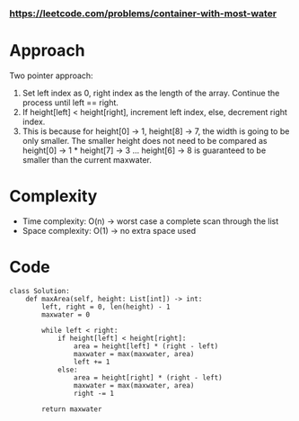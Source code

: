 ### https://leetcode.com/problems/container-with-most-water
# Approach
<!-- Describe your approach to solving the problem. -->
Two pointer approach:
1. Set left index as 0, right index as the length of the array. Continue the process until left == right.
2. If height[left] < height[right], increment left index, else, decrement right index. 
3. This is because for height[0] -> 1, height[8] -> 7, the width is going to be only smaller. 
The smaller height does not need to be compared as height[0] -> 1 * height[7] -> 3 ... height[6] -> 8 is guaranteed to be smaller than the current maxwater.

# Complexity
- Time complexity: O(n) -> worst case a complete scan through the list
- Space complexity: O(1) -> no extra space used

# Code
```python3
class Solution:
    def maxArea(self, height: List[int]) -> int:
        left, right = 0, len(height) - 1
        maxwater = 0

        while left < right:
            if height[left] < height[right]:
                area = height[left] * (right - left)
                maxwater = max(maxwater, area)
                left += 1
            else:
                area = height[right] * (right - left)
                maxwater = max(maxwater, area)
                right -= 1
        
        return maxwater
```
